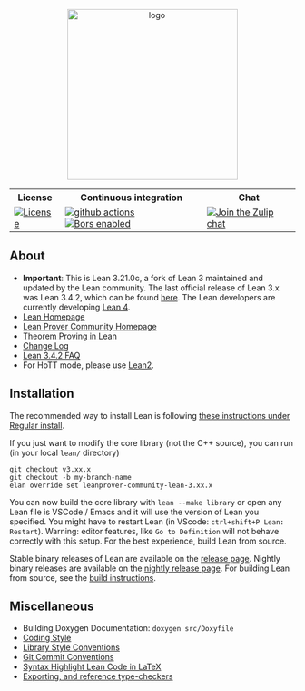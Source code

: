 <p align=center><a href="https://leanprover-community.github.io"><img src="https://leanprover.github.io/images/lean_logo.svg" alt="logo" width="300px"/></a></p>
<table>
  <tr>
    <th>License</th><th>Continuous integration</th><th>Chat</th>
  </tr>
  <tr>
    <td><a href="LICENSE"><img src="https://img.shields.io/badge/license-APACHE_2-green.svg?dummy" title="License"/></a></td>
    <td>
      <a href="https://github.com/leanprover-community/lean/actions"><img src="https://github.com/leanprover-community/lean/workflows/lean%20core%20build/badge.svg?branch=master" alt="github actions"/></a>
      <a href="https://app.bors.tech/repositories/24760"><img src="https://bors.tech/images/badge_small.svg" alt="Bors enabled"/></a>
    </td>
    <td><a href="https://leanprover.zulipchat.com"><img src="https://img.shields.io/badge/zulip-join_chat-brightgreen.svg" alt="Join the Zulip chat"/></a></td>
  </tr>
</table>

About
-----

- **Important**: This is Lean 3.21.0c, a fork of Lean 3 maintained and updated by the Lean community. The last official release of Lean 3.x was Lean 3.4.2, which can be found [here](https://github.com/leanprover/lean). The Lean developers are currently developing [Lean 4](https://github.com/leanprover/lean4).
- [Lean Homepage](http://leanprover.github.io)
- [Lean Prover Community Homepage](https://leanprover-community.github.io)
- [Theorem Proving in Lean](https://leanprover.github.io/theorem_proving_in_lean/index.html)
- [Change Log](doc/changes.md)
- [Lean 3.4.2 FAQ](doc/faq.md)
- For HoTT mode, please use [Lean2](https://github.com/leanprover/lean2).

Installation
------------

The recommended way to install Lean is following [these instructions under Regular install](https://leanprover-community.github.io/get_started.html#regular-install).

If you just want to modify the core library (not the C++ source), you can run (in your local `lean/` directory)
```
git checkout v3.xx.x
git checkout -b my-branch-name
elan override set leanprover-community-lean-3.xx.x
```
You can now build the core library with `lean --make library` or open any Lean file is VSCode / Emacs and it will use the version of Lean you specified. You might have to restart Lean (in VScode: `ctrl+shift+P Lean: Restart`). Warning: editor features, like `Go to Definition` will not behave correctly with this setup. For the best experience, build Lean from source.


Stable binary releases of Lean are available on the [release page](https://github.com/leanprover-community/lean/releases).
Nightly binary releases are available on the [nightly release page](https://github.com/leanprover-community/lean-nightly/releases).
For building Lean from source, see the [build instructions](doc/make/index.md).

Miscellaneous
-------------

- Building Doxygen Documentation: `doxygen src/Doxyfile`
- [Coding Style](doc/coding_style.md)
- [Library Style Conventions](doc/lean/library_style.org)
- [Git Commit Conventions](doc/commit_convention.md)
- [Syntax Highlight Lean Code in LaTeX](doc/syntax_highlight_in_latex.md)
- [Exporting, and reference type-checkers](doc/export_format.md)
